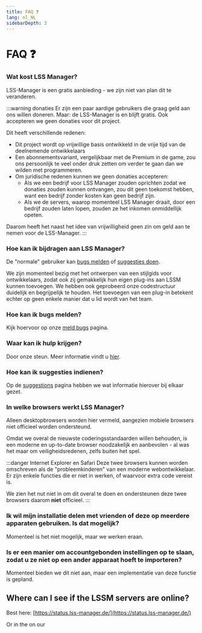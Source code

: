 ```yaml
---
title: FAQ ❓
lang: nl_NL
sidebarDepth: 3
---
```


# FAQ ❓

### Wat kost LSS Manager?
LSS-Manager is een gratis aanbieding - we zijn niet van plan dit te veranderen.

:::warning donaties
Er zijn een paar aardige gebruikers die graag geld aan ons willen doneren. Maar: de LSS-Manager is en blijft gratis. Ook accepteren we geen donaties voor dit project.

Dit heeft verschillende redenen:

* Dit project wordt op vrijwillige basis ontwikkeld in de vrije tijd van de deelnemende ontwikkelaars
* Een abonnementsvariant, vergelijkbaar met de Premium in de game, zou ons persoonlijk te veel onder druk zetten om verder te gaan dan we wilden met programmeren.
* Om juridische redenen kunnen we geen donaties accepteren:
    * Als we een bedrijf voor LSS Manager zouden oprichten zodat we donaties zouden kunnen ontvangen, zou dit geen toekomst hebben, want een bedrijf zonder kosten kan geen bedrijf zijn.
    * Als we de servers, waarop momenteel LSS Manager draait, door een bedrijf zouden laten lopen, zouden ze het inkomen onmiddellijk opeten.

Daarom heeft het naast het idee van vrijwilligheid geen zin om geld aan te nemen voor de LSS-Manager.
:::

### Hoe kan ik bijdragen aan LSS Manager?
De "normale" gebruiker kan [bugs melden][error] of [suggesties doen][suggestions].

We zijn momenteel bezig met het ontwerpen van een stijlgids voor ontwikkelaars, zodat ook zij gemakkelijk hun eigen plug-ins aan LSSM kunnen toevoegen. We hebben ook geprobeerd onze codestructuur duidelijk en begrijpelijk te houden. Het toevoegen van een plug-in betekent echter op geen enkele manier dat u lid wordt van het team.

### Hoe kan ik bugs melden?
Kijk hoervoor op onze [meld bugs][error] pagina.

### Waar kan ik hulp krijgen?
Door onze steun. Meer informatie vindt u [hier][support].

### Hoe kan ik suggesties indienen?
Op de [suggestions][suggestions] pagina hebben we wat informatie hierover bij elkaar gezet.

### In welke browsers werkt LSS Manager?
Alleen desktopbrowsers worden hier vermeld, aangezien mobiele browsers niet officieel worden ondersteund.

Omdat we overal de nieuwste coderingsstandaarden willen behouden, is een moderne en up-to-date browser noodzakelijk en aanbevolen - al was het maar om veiligheidsredenen, zelfs buiten het spel.

<browser-support-table/>

:::danger Internet Explorer en Safari
Deze twee browsers kunnen worden omschreven als de "probleemkinderen" van een moderne webontwikkelaar. Er zijn enkele functies die er niet in werken, of waarvoor extra code vereist is.

We zien het nut niet in om dit overal te doen en ondersteunen deze twee browsers daarom **niet** officieel.
:::

### Ik wil mijn installatie delen met vrienden of deze op meerdere apparaten gebruiken. Is dat mogelijk?
Momenteel is het niet mogelijk, maar we werken eraan.

### Is er een manier om accountgebonden instellingen op te slaan, zodat u ze niet op een ander apparaat hoeft te importeren?
Momenteel bieden we dit niet aan, maar een implementatie van deze functie is gepland.

## Where can I see if the LSSM servers are online?
Best here: [https://status.lss-manager.de/](https://status.lss-manager.de/)

Or in the <discord-channel channel="uptime"/> on our <discord/>


[support]: support.md
[error]: error_report.md
[suggestions]: suggestions.md
